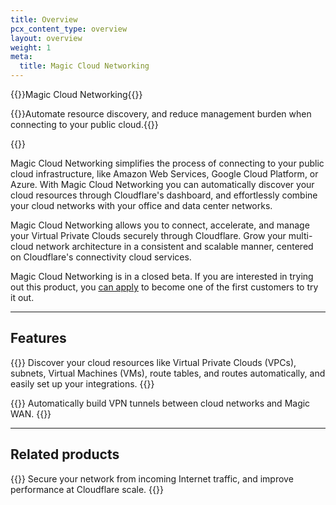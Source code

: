 ```yaml
---
title: Overview
pcx_content_type: overview
layout: overview
weight: 1
meta:
  title: Magic Cloud Networking
---
```


{{<heading-pill style="beta">}}Magic Cloud Networking{{</heading-pill>}}

{{<description>}}Automate resource discovery, and reduce management burden when connecting to your public cloud.{{</description>}}

{{<plan type="enterprise">}}

Magic Cloud Networking simplifies the process of connecting to your public cloud infrastructure, like Amazon Web Services, Google Cloud Platform, or Azure. With Magic Cloud Networking you can automatically discover your cloud resources through Cloudflare's dashboard, and effortlessly combine your cloud networks with your office and data center networks.

Magic Cloud Networking allows you to connect, accelerate, and manage your Virtual Private Clouds securely through Cloudflare. Grow your multi-cloud network architecture in a consistent and scalable manner, centered on Cloudflare's connectivity cloud services.

Magic Cloud Networking is in a closed beta. If you are interested in trying out this product, you [can apply](https://www.cloudflare.com/lp/cloud-networking/) to become one of the first customers to try it out.

---

## Features

{{<feature header="Discover your cloud resources automatically" href="/magic-cloud-networking/get-started/" cta="Use cloud resource discovery">}}
Discover your cloud resources like Virtual Private Clouds (VPCs), subnets, Virtual Machines (VMs), route tables, and routes automatically, and easily set up your integrations.
{{</feature>}}

{{<feature header="Automatically connect a cloud network" href="/magic-cloud-networking/cloud-on-ramps/" cta="Create cloud on-ramps">}}
Automatically build VPN tunnels between cloud networks and Magic WAN.
{{</feature>}}

---

## Related products

{{<related header="Cloudflare Magic WAN" href="/magic-wan/" product="magic-wan">}}
Secure your network from incoming Internet traffic, and improve performance at Cloudflare scale.
{{</related>}}
